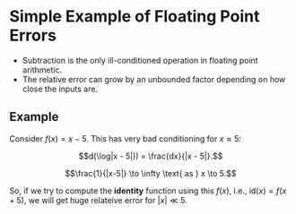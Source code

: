 # Simple Example of Floating Point Errors

* Subtraction is the only ill-conditioned operation in floating point arithmetic.
* The relative error can grow by an unbounded factor depending on how close the inputs are.

## Example

Consider $f(x) = x - 5$. This has very bad conditioning for $x \approx 5$:

$$d(\log|x - 5|)) = \frac{dx}{|x - 5|}.$$

$$\frac{1}{|x-5|} \to \infty \text{ as } x \to 5.$$

So, if we try to compute the **identity** function using this $f(x)$, i.e., $\text{id}(x) = f(x+5)$, we will get huge relateive error for $|x| \ll 5$.


